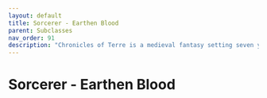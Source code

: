 ```yaml
---
layout: default
title: Sorcerer - Earthen Blood
parent: Subclasses
nav_order: 91
description: "Chronicles of Terre is a medieval fantasy setting seven years in the writing, currently for dungeons & dragons 5th edition."
---
```


# Sorcerer - Earthen Blood

